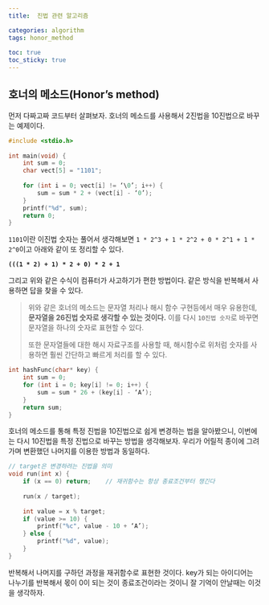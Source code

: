 ```yaml
---
title:  진법 관련 알고리즘

categories: algorithm 
tags: honor_method
 
toc: true
toc_sticky: true
---
```


  
## 호너의 메소드(Honor’s method)  
먼저 다짜고짜 코드부터 살펴보자. 호너의 메소드를 사용해서 2진법을 10진법으로 바꾸는 예제이다.  
  
```cpp  
#include <stdio.h>  
  
int main(void) {  
    int sum = 0;  
    char vect[5] = "1101";  
  
    for (int i = 0; vect[i] != ‘\0’; i++) {  
        sum = sum * 2 + (vect[i] - ‘0’);  
    }  
    printf("%d", sum);  
    return 0;  
}  
```  
  
`1101`이란 이진법 숫자는 풀어서 생각해보면 `1 * 2^3 + 1 * 2^2 + 0 * 2^1 + 1 * 2^0`이고 아래와 같이 또 정리할 수 있다.  
  
**`(((1 * 2) + 1) * 2 + 0) * 2 + 1`**  
  
그리고 위와 같은 수식이 컴퓨터가 사고하기가 편한 방법이다. 같은 방식을 반복해서 사용하면 답을 찾을 수 있다.  
  
  
> 위와 같은 호너의 메소드는 문자열 처리나 해시 함수 구현등에서 매우 유용한데, **문자열을 26진법 숫자로 생각할 수 있는 것이다.** 이를 다시 `10진법 숫자`로 바꾸면 문자열을 하나의 숫자로 표현할 수 있다.    
>     
> 또한 문자열들에 대한 해시 자료구조를 사용할 때, 해시함수로 위처럼 숫자를 사용하면 훨씬 간단하고 빠르게 처리를 할 수 있다.    
  
```cpp  
int hashFunc(char* key) {  
	int sum = 0;  
	for (int i = 0; key[i] != 0; i++) {  
		sum = sum * 26 + (key[i] - ‘A’);  
	}  
	return sum;  
}  
```  
  
  
호너의 메소드를 통해 특정 진법을 10진법으로 쉽게 변경하는 법을 알아봤으니, 이번에는 다시 10진법을 특정 진법으로 바꾸는 방법을 생각해보자. 우리가 어릴적 종이에 그려가며 변환했던 나머지를 이용한 방법과 동일하다.  
  
  
```cpp  
// target은 변경하려는 진법을 의미  
void run(int x) {  
    if (x == 0) return;    // 재귀함수는 항상 종료조건부터 챙긴다  
  
    run(x / target);  
  
    int value = x % target;  
    if (value >= 10) {  
        printf("%c", value - 10 + ‘A’);  
    } else {  
        printf("%d", value);  
    }  
}  
```  
  
반복해서 나머지를 구하던 과정을 재귀함수로 표현한 것이다. key가 되는 아이디어는 나누기를 반복해서 몫이 0이 되는 것이 종료조건이라는 것이니 잘 기억이 안날때는 이것을 생각하자.  
